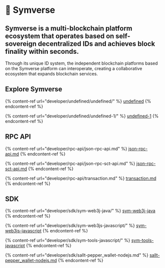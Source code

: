 # 💚 Symverse 
## Symverse is a multi-blockchain platform ecosystem that operates based on self-sovereign decentralized IDs and achieves block finality within seconds.

Through its unique ID system, the independent blockchain platforms based on the Symverse platform can interoperate, creating a collaborative ecosystem that expands blockchain services.



## Explore Symverse&#x20;

{% content-ref url="developer/undefined/undefined/" %}
[undefined](developer/undefined/undefined/)
{% endcontent-ref %}

{% content-ref url="developer/undefined/undefined-1/" %}
[undefined-1](developer/undefined/undefined-1/)
{% endcontent-ref %}

## RPC API

{% content-ref url="developer/rpc-api/json-rpc-api.md" %}
[json-rpc-api.md](developer/rpc-api/json-rpc-api.md)
{% endcontent-ref %}

{% content-ref url="developer/rpc-api/json-rpc-sct-api.md" %}
[json-rpc-sct-api.md](developer/rpc-api/json-rpc-sct-api.md)
{% endcontent-ref %}

{% content-ref url="developer/rpc-api/transaction.md" %}
[transaction.md](developer/rpc-api/transaction.md)
{% endcontent-ref %}

## SDK

{% content-ref url="developer/sdk/sym-web3j-java/" %}
[sym-web3j-java](developer/sdk/sym-web3j-java/)
{% endcontent-ref %}

{% content-ref url="developer/sdk/sym-web3js-javascript/" %}
[sym-web3js-javascript](developer/sdk/sym-web3js-javascript/)
{% endcontent-ref %}

{% content-ref url="developer/sdk/sym-tools-javascript/" %}
[sym-tools-javascript](developer/sdk/sym-tools-javascript/)
{% endcontent-ref %}

{% content-ref url="developer/sdk/sallt-pepper_wallet-nodejs.md" %}
[sallt-pepper\_wallet-nodejs.md](developer/sdk/sallt-pepper\_wallet-nodejs.md)
{% endcontent-ref %}
